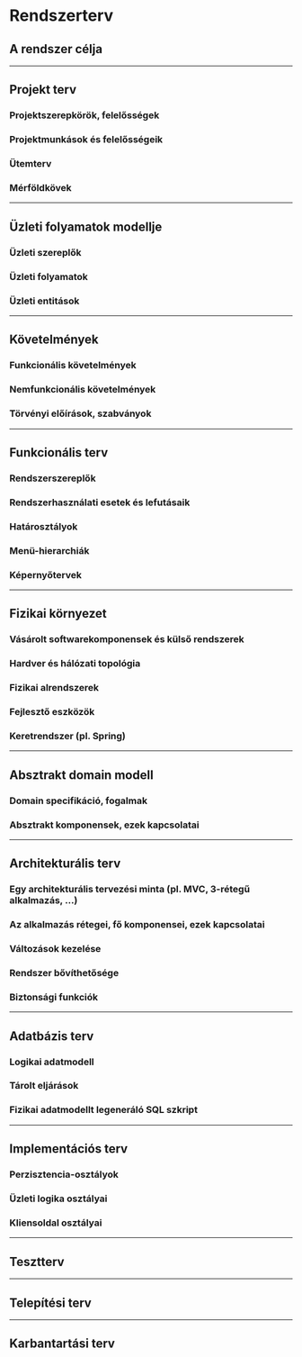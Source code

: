 # Rendszerterv

## A rendszer célja

---

## Projekt terv

### Projektszerepkörök, felelősségek

### Projektmunkások és felelősségeik

### Ütemterv

### Mérföldkövek

---

## Üzleti folyamatok modellje

### Üzleti szereplők

### Üzleti folyamatok

### Üzleti entitások

---

## Követelmények

### Funkcionális követelmények

### Nemfunkcionális követelmények

### Törvényi előírások, szabványok

---

## Funkcionális terv

### Rendszerszereplők

### Rendszerhasználati esetek és lefutásaik

### Határosztályok

### Menü-hierarchiák

### Képernyőtervek

---

## Fizikai környezet

### Vásárolt softwarekomponensek és külső rendszerek

### Hardver és hálózati topológia

### Fizikai alrendszerek

### Fejlesztő eszközök

### Keretrendszer (pl. Spring)

---

## Absztrakt domain modell

### Domain specifikáció, fogalmak

### Absztrakt komponensek, ezek kapcsolatai

---

## Architekturális terv

### Egy architekturális tervezési minta (pl. MVC, 3-rétegű alkalmazás, …)

### Az alkalmazás rétegei, fő komponensei, ezek kapcsolatai

### Változások kezelése

### Rendszer bővíthetősége

### Biztonsági funkciók

---

## Adatbázis terv

### Logikai adatmodell

### Tárolt eljárások

### Fizikai adatmodellt legeneráló SQL szkript

---

## Implementációs terv

### Perzisztencia-osztályok

### Üzleti logika osztályai

### Kliensoldal osztályai

---

## Tesztterv

---

## Telepítési terv

---

## Karbantartási terv
